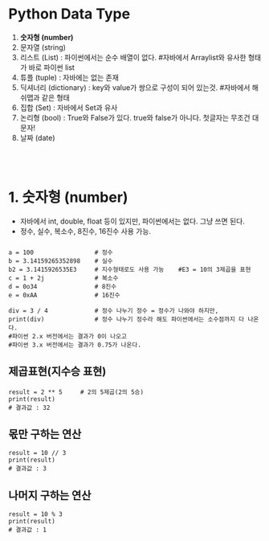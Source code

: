 # Python Data Type
1. **숫자형 (number)**
2. 문자열 (string)
3. 리스트 (List) : 파이썬에서는 순수 배열이 없다. #자바에서 Arraylist와 유사한 형태가 바로 파이썬 list
4. 튜플 (tuple) : 자바에는 없는 존재
5. 딕셔너리 (dictionary) : key와 value가 쌍으로 구성이 되어 있는것.  #자바에서 해쉬맵과 같은 형태
6. 집합 (Set) : 자바에서 Set과 유사
7. 논리형 (bool) : True와 False가 있다. true와 false가 아니다. 첫글자는 무조건 대문자!
8. 날짜 (date)     
<br>
<br>

# 1. 숫자형 (number)
* 자바에서 int, double, float 등이 있지만, 파이썬에서는 없다. 그냥 쓰면 된다.
* 정수, 실수, 복소수, 8진수, 16진수 사용 가능.

###
    a = 100                 # 정수
    b = 3.14159265352898    # 실수
    b2 = 3.1415926535E3     # 지수형태로도 사용 가능    #E3 = 10의 3제곱을 표현
    c = 1 + 2j              # 복소수
    d = 0o34                # 8진수
    e = 0xAA                # 16진수

    div = 3 / 4             # 정수 나누기 정수 = 정수가 나와야 하지만,
    print(div)              # 정수 나누기 정수라 해도 파이썬에서는 소수점까지 다 나온다.
    #파이썬 2.x 버전에서는 결과가 0이 나오고
    #파이썬 3.x 버전에서는 결과가 0.75가 나온다.

## 제곱표현(지수승 표현)
    result = 2 ** 5     # 2의 5제곱(2의 5승)
    print(result)
    # 결과값 : 32

## 몫만 구하는 연산
    result = 10 // 3
    print(result) 
    # 결과값 : 3
    
## 나머지 구하는 연산
    result = 10 % 3
    print(result)
    # 결과값 : 1